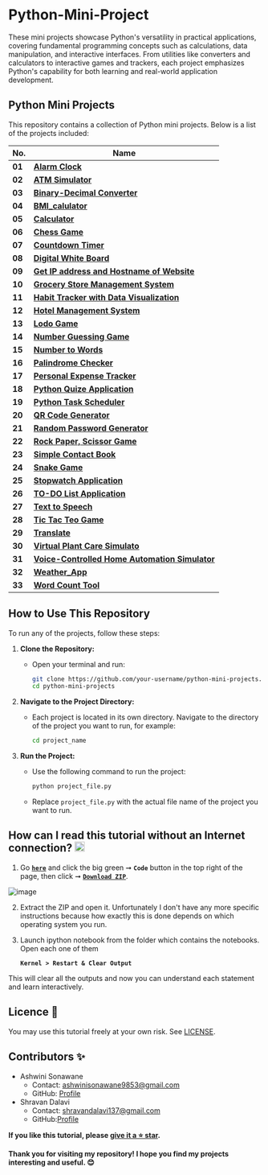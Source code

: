 # Python-Mini-Project
These mini projects showcase Python's versatility in practical applications, covering fundamental programming concepts such as calculations, data manipulation, and interactive interfaces. From utilities like converters and calculators to interactive games and trackers, each project emphasizes Python's capability for both learning and real-world application development.

## Python Mini Projects
This repository contains a collection of Python mini projects. Below is a list of the projects included:

| **No.** | **Name** | 
| ------- | -------- | 
|	**01**	| **[Alarm Clock](https://github.com/SonawaneAshwini/Simple-Python-Mini-Projects/tree/main/Alarm%20Clock)** |
|  **02** | **[ATM Simulator](https://github.com/SonawaneAshwini/Simple-Python-Mini-Projects/tree/main/ATM%20Simulator)** |
|  **03** | **[Binary-Decimal Converter](https://github.com/SonawaneAshwini/Simple-Python-Mini-Projects/tree/main/Binary-Decimal%20Converter)** |
|  **04** | **[BMI_calulator](https://github.com/SonawaneAshwini/Simple-Python-Mini-Projects/tree/main/BMI_calulator)** |
|  **05** | **[Calculator](https://github.com/SonawaneAshwini/Simple-Python-Mini-Projects/tree/main/Calculator)** |
|  **06** | **[Chess Game](https://github.com/SonawaneAshwini/Simple-Python-Mini-Projects/tree/main/Chess%20Game)** |
|  **07** | **[Countdown Timer](https://github.com/SonawaneAshwini/Simple-Python-Mini-Projects/tree/main/Countdown%20timer)** |
|  **08** | **[Digital White Board](https://github.com/SonawaneAshwini/Simple-Python-Mini-Projects/tree/main/Digital%20White%20Board)** |
|  **09** | **[Get IP address and Hostname of Website](https://github.com/SonawaneAshwini/Simple-Python-Mini-Projects/tree/main/Get%20IP%20address%20and%20Hostname%20of%20Website)** |
|  **10** | **[Grocery Store Management System](https://github.com/SonawaneAshwini/Simple-Python-Mini-Projects/tree/main/Grocery%20Store%20Management%20System)** |
|  **11** | **[Habit Tracker with Data Visualization](https://github.com/SonawaneAshwini/Simple-Python-Mini-Projects/tree/main/Habit%20Tracker%20with%20Data%20Visualization)** |
|  **12** | **[Hotel Management System](https://github.com/SonawaneAshwini/Simple-Python-Mini-Projects/tree/main/Hotel%20Management%20System)** |
|  **13** | **[Lodo Game](https://github.com/SonawaneAshwini/Simple-Python-Mini-Projects/tree/main/Ludo%20Game)** |
|  **14** | **[Number Guessing Game](https://github.com/SonawaneAshwini/Simple-Python-Mini-Projects/tree/main/Number%20Guessing%20Game)** |
|  **15** | **[Number to Words](https://github.com/SonawaneAshwini/Simple-Python-Mini-Projects/tree/main/Number%20to%20Words)** |
|  **16** | **[Palindrome Checker](https://github.com/SonawaneAshwini/Simple-Python-Mini-Projects/tree/main/Palindrome%20Checker)** |
|  **17** | **[Personal Expense Tracker](https://github.com/SonawaneAshwini/Simple-Python-Mini-Projects/tree/main/Personal%20Expense%20Tracker)** |
|  **18** | **[Python Quize Application](https://github.com/SonawaneAshwini/Simple-Python-Mini-Projects/tree/main/Python%20Quiz%20Application)** |
|  **19** | **[Python Task Scheduler](https://github.com/SonawaneAshwini/Simple-Python-Mini-Projects/tree/main/Python%20Task%20Scheduler)** |
|  **20** | **[QR Code Generator](https://github.com/SonawaneAshwini/Simple-Python-Mini-Projects/tree/main/QR%20Code%20Generator)** |
|  **21** | **[Random Password Generator](https://github.com/SonawaneAshwini/Simple-Python-Mini-Projects/tree/main/Random%20Password%20Generator)** |
|  **22** | **[Rock Paper, Scissor Game](https://github.com/SonawaneAshwini/Simple-Python-Mini-Projects/tree/main/Rock%2C%20Paper%2C%20Scissors%20Game)** |
|  **23** | **[Simple Contact Book](https://github.com/SonawaneAshwini/Simple-Python-Mini-Projects/tree/main/Simple%20Contact%20Book)** |
|  **24** | **[Snake Game](https://github.com/SonawaneAshwini/Simple-Python-Mini-Projects/tree/main/Snake%20Game)** |
|  **25** | **[Stopwatch Application](https://github.com/SonawaneAshwini/Simple-Python-Mini-Projects/tree/main/Stopwatch%20Application)** |
|  **26** | **[TO-DO List Application](https://github.com/SonawaneAshwini/Simple-Python-Mini-Projects/tree/main/TO-DO%20List%20Application)** |
|  **27** | **[Text to Speech](https://github.com/SonawaneAshwini/Simple-Python-Mini-Projects/tree/main/Text%20to%20Speech)** |
|  **28** | **[Tic Tac Teo Game](https://github.com/SonawaneAshwini/Simple-Python-Mini-Projects/tree/main/Tic-Tac-Toe%20Game)** |
|  **29** | **[Translate](https://github.com/SonawaneAshwini/Simple-Python-Mini-Projects/tree/main/Translate)** |
|  **30** | **[Virtual Plant Care Simulato](https://github.com/SonawaneAshwini/Simple-Python-Mini-Projects/tree/main/Virtual%20Plant%20Care%20Simulato)** |
|  **31** | **[Voice-Controlled Home Automation Simulator](https://github.com/SonawaneAshwini/Simple-Python-Mini-Projects/tree/main/Voice-Controlled%20Home%20Automation%20Simulator)** |
|  **32** | **[Weather_App](https://github.com/SonawaneAshwini/Simple-Python-Mini-Projects/tree/main/Weather_app)** |
|  **33** | **[Word Count Tool](https://github.com/SonawaneAshwini/Simple-Python-Mini-Projects/tree/main/Word%20Count%20Tool)** |

## How to Use This Repository

To run any of the projects, follow these steps:

1. **Clone the Repository:**
   - Open your terminal and run:
     ```sh
     git clone https://github.com/your-username/python-mini-projects.git
     cd python-mini-projects
     ```

2. **Navigate to the Project Directory:**
   - Each project is located in its own directory. Navigate to the directory of the project you want to run, for example:
     ```sh
     cd project_name

     ```

3. **Run the Project:**
   - Use the following command to run the project:
     ```sh
     python project_file.py
     ```
   - Replace `project_file.py` with the actual file name of the project you want to run.



## How can I read this tutorial without an Internet connection? <img alt="GIF" src="https://github.com/TheDudeThatCode/TheDudeThatCode/blob/master/Assets/hmm.gif" width="20" />

1. Go [**`here`**](https://github.com/SonawaneAshwini/Simple-Python-Mini-Projects) and click the big green ➞  **`Code`** button in the top right of the page, then click ➞ [**`Download ZIP`**](https://github.com/SonawaneAshwini/Simple-Python-Mini-Projects/archive/refs/heads/main.zip).

  ![image](https://github.com/SonawaneAshwini/Simple-Python-Mini-Projects/assets/172588428/9d3dfb79-474e-4a0a-af5b-1e3ff3a784ef)



2. Extract the ZIP and open it. Unfortunately I don't have any more specific instructions because how exactly this is done depends on which operating system you run.
    
3. Launch ipython notebook from the folder which contains the notebooks. Open each one of them
  
    **`Kernel > Restart & Clear Output`**
    
This will clear all the outputs and now you can understand each statement and learn interactively.



## Licence 📜

You may use this tutorial freely at your own risk. See [LICENSE](https://github.com/SonawaneAshwini/Simple-Python-Mini-Projects/blob/main/LICENSE).


## Contributors ✨


- Ashwini Sonawane
  - Contact: ashwinisonawane9853@gmail.com
  - GitHub: [Profile](https://github.com/SonawaneAshwini)
- Shravan Dalavi
  - Contact: shravandalavi137@gmail.com
  - GitHub:[Profile]( https://github.com/ShravanDalavi)



**If you like this tutorial, please [give it a ⭐ star](https://github.com/SonawaneAshwini/Simple-Python-Mini-Projects).**

**Thank you for visiting my repository! I hope you find my projects interesting and useful. 😊**



